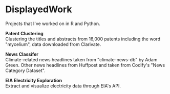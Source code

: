 # DisplayedWork
Projects that I've worked on in R and Python.

**Patent Clustering**  
Clustering the titles and abstracts from 16,000 patents including the word "mycelium", data downloaded from Clarivate.

**News Classifer**  
Climate-related news headlines taken from "climate-news-db" by Adam Green. Other news headlines from Huffpost and taken from Codify's "News Category Dataset".

**EIA Electricity Exploration**  
Extract and visualize electricity data through EIA's API.
